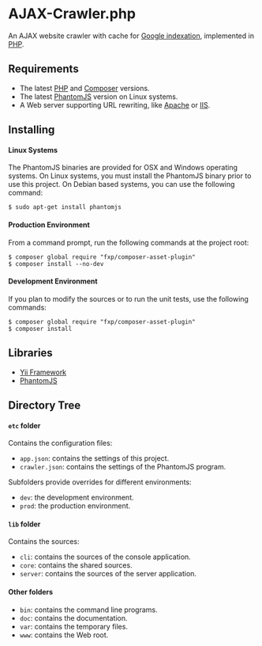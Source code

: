 # AJAX-Crawler.php
An AJAX website crawler with cache for [Google indexation](https://developers.google.com/webmasters/ajax-crawling/docs/specification),
implemented in [PHP](https://php.net).

## Requirements
- The latest [PHP](https://php.net) and [Composer](https://getcomposer.org) versions.
- The latest [PhantomJS](http://phantomjs.org) version on Linux systems.
- A Web server supporting URL rewriting, like [Apache](https://httpd.apache.org) or [IIS](http://www.iis.net).

## Installing

#### Linux Systems
The PhantomJS binaries are provided for OSX and Windows operating systems.
On Linux systems, you must install the PhantomJS binary prior to use this project.
On Debian based systems, you can use the following command:

```shell
$ sudo apt-get install phantomjs
```

#### Production Environment
From a command prompt, run the following commands at the project root:

```shell
$ composer global require "fxp/composer-asset-plugin"
$ composer install --no-dev
```

#### Development Environment
If you plan to modify the sources or to run the unit tests, use the following commands:

```shell
$ composer global require "fxp/composer-asset-plugin"
$ composer install
```

## Libraries
- [Yii Framework](http://www.yiiframework.com)
- [PhantomJS](http://phantomjs.org)

## Directory Tree

#### `etc` folder
Contains the configuration files:
- `app.json`: contains the settings of this project.
- `crawler.json`: contains the settings of the PhantomJS program.

Subfolders provide overrides for different environments:
- `dev`: the development environment.
- `prod`: the production environment.

#### `lib` folder
Contains the sources:
- `cli`: contains the sources of the console application.
- `core`: contains the shared sources.
- `server`: contains the sources of the server application.

#### Other  folders
- `bin`: contains the command line programs.
- `doc`: contains the documentation.
- `var`: contains the temporary files.
- `www`: contains the Web root.
